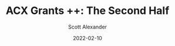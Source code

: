 ---
layout: podcast
title: "ACX Grants ++: The Second Half"
author: Scott Alexander
description: https://astralcodexten.substack.com/p/acx-grants-the-second-half
date: 2022-02-10
length: 19353906
duration: 4838
guid: acx-grants-the-second-half
---